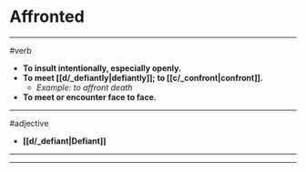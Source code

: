 # Affronted
---
#verb
- **To insult intentionally, especially openly.**
- **To meet [[d/_defiantly|defiantly]]; to [[c/_confront|confront]].**
	- _Example: to affront death_
- **To meet or encounter face to face.**
---
#adjective
- **[[d/_defiant|Defiant]]**
---
---
